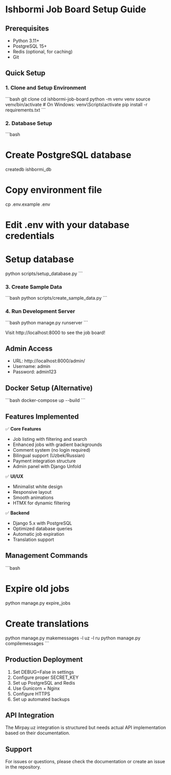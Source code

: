 # Ishbormi Job Board Setup Guide

## Prerequisites

- Python 3.11+
- PostgreSQL 15+
- Redis (optional, for caching)
- Git

## Quick Setup

### 1. Clone and Setup Environment

\`\`\`bash
git clone <repository-url>
cd ishbormi-job-board
python -m venv venv
source venv/bin/activate  # On Windows: venv\Scripts\activate
pip install -r requirements.txt
\`\`\`

### 2. Database Setup

\`\`\`bash
# Create PostgreSQL database
createdb ishbormi_db

# Copy environment file
cp .env.example .env
# Edit .env with your database credentials

# Setup database
python scripts/setup_database.py
\`\`\`

### 3. Create Sample Data

\`\`\`bash
python scripts/create_sample_data.py
\`\`\`

### 4. Run Development Server

\`\`\`bash
python manage.py runserver
\`\`\`

Visit http://localhost:8000 to see the job board!

## Admin Access

- URL: http://localhost:8000/admin/
- Username: admin
- Password: admin123

## Docker Setup (Alternative)

\`\`\`bash
docker-compose up --build
\`\`\`

## Features Implemented

✅ **Core Features**
- Job listing with filtering and search
- Enhanced jobs with gradient backgrounds
- Comment system (no login required)
- Bilingual support (Uzbek/Russian)
- Payment integration structure
- Admin panel with Django Unfold

✅ **UI/UX**
- Minimalist white design
- Responsive layout
- Smooth animations
- HTMX for dynamic filtering

✅ **Backend**
- Django 5.x with PostgreSQL
- Optimized database queries
- Automatic job expiration
- Translation support

## Management Commands

\`\`\`bash
# Expire old jobs
python manage.py expire_jobs

# Create translations
python manage.py makemessages -l uz -l ru
python manage.py compilemessages
\`\`\`

## Production Deployment

1. Set DEBUG=False in settings
2. Configure proper SECRET_KEY
3. Set up PostgreSQL and Redis
4. Use Gunicorn + Nginx
5. Configure HTTPS
6. Set up automated backups

## API Integration

The Mirpay.uz integration is structured but needs actual API implementation based on their documentation.

## Support

For issues or questions, please check the documentation or create an issue in the repository.

